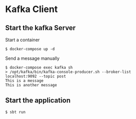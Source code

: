 # Kafka Client

## Start the kafka Server

Start a container
```
$ docker-compose up -d
```
Send a message manually
```
$ docker-compose exec kafka sh
> /opt/kafka/bin/kafka-console-producer.sh --broker-list localhost:9092 --topic post
This is a message
This is another message
```

## Start the application

```
$ sbt run
```